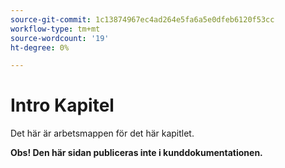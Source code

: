 ```yaml
---
source-git-commit: 1c13874967ec4ad264e5fa6a5e0dfeb6120f53cc
workflow-type: tm+mt
source-wordcount: '19'
ht-degree: 0%

---
```

# Intro Kapitel

Det här är arbetsmappen för det här kapitlet.

**Obs! Den här sidan publiceras inte i kunddokumentationen.**
